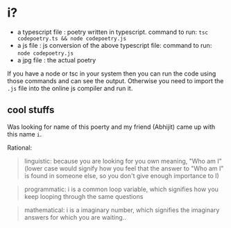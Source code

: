 # i?

- a typescript file : poetry written in typescript. command to run: `tsc codepoetry.ts && node codepoetry.js`
- a js file : js conversion of the above typescript file: command to run: `node codepoetry.js`
- a jpg file : the actual poetry

If you have a node or tsc in your system then you can run the code using those commands and can see the output. Otherwise you need to import the `.js` file into the online js compiler and run it. 

## cool stuffs 

Was looking for name of this poerty and my friend (Abhijit) came up with this name `i`. 

Rational:

> linguistic: because you are looking for you own meaning, "Who am I" (lower case would signify how you feel that the answer to "Who am I" is found in someone else, so you don't give enough importance to I) 

> programmatic: i is a common loop variable, which signifies how you keep looping through the same questions 

> mathematical: i is a imaginary number, which signifies the imaginary answers for which you are waiting..
